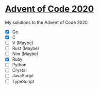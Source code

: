 # [Advent of Code 2020](https://adventofcode.com/2020)
My solutions to the Advent of Code 2020

- [x] Go
- [x] C
- [ ] V (Maybe)
- [ ] Rust (Maybe)
- [ ] Nim (Maybe)
- [x] Ruby
- [ ] Python
- [ ] Crystal
- [ ] JavaScript
- [ ] TypeScript
